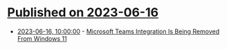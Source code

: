 # [Published on 2023-06-16](index.md)

* [2023-06-16, 10:00:00](https://tech.slashdot.org/story/23/06/16/0055253/microsoft-teams-integration-is-being-removed-from-windows-11?utm_source=rss1.0mainlinkanon&utm_medium=feed) - [Microsoft Teams Integration Is Being Removed From Windows 11](https://tech.slashdot.org/story/23/06/16/0055253/microsoft-teams-integration-is-being-removed-from-windows-11?utm_source=rss1.0mainlinkanon&utm_medium=feed)
